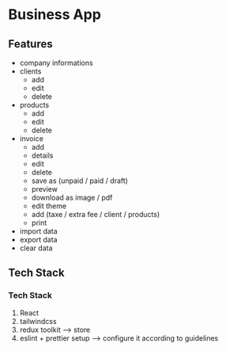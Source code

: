 # Business App

## Features

- company informations
- clients
  - add
  - edit
  - delete
- products
  - add
  - edit
  - delete
- invoice
  - add
  - details
  - edit
  - delete
  - save as (unpaid / paid / draft)
  - preview
  - download as image / pdf
  - edit theme
  - add (taxe / extra fee / client / products)
  - print
- import data
- export data
- clear data

## Tech Stack

### Tech Stack

1. React
2. tailwindcss
4. redux toolkit --> store
5. eslint + prettier setup --> configure it according to guidelines

